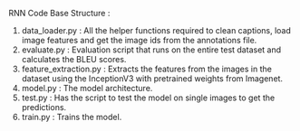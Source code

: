 RNN Code Base Structure :  

1. data_loader.py : All the helper functions required to clean captions, load image features and get the image ids from the annotations file.  
2. evaluate.py : Evaluation script that runs on the entire test dataset and calculates the BLEU scores.  
3. feature_extraction.py : Extracts the features from the images in the dataset using the InceptionV3 with pretrained weights from Imagenet.  
4. model.py : The model architecture.  
5. test.py : Has the script to test the model on single images to get the predictions.  
6. train.py : Trains the model.  

